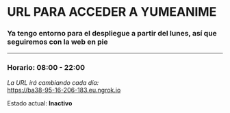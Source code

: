 # URL PARA ACCEDER A YUMEANIME

### Ya tengo entorno para el despliegue a partir del lunes, así que seguiremos con la web en pie

---

### Horario: 08:00 - 22:00

*La URL irá cambiando cada día:*  
https://ba38-95-16-206-183.eu.ngrok.io

Estado actual: **Inactivo**
